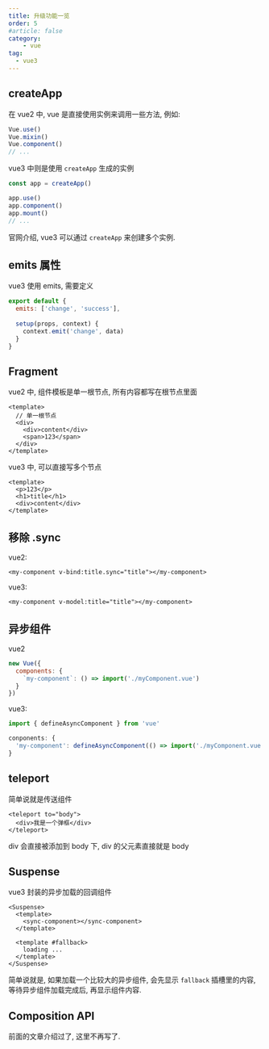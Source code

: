 ```yaml
---
title: 升级功能一览
order: 5
#article: false
category:
    - vue
tag:
  - vue3
---
```


## createApp

在 vue2 中, vue 是直接使用实例来调用一些方法, 例如:

```javascript
Vue.use()
Vue.mixin()
Vue.component()
// ...
```

vue3 中则是使用 `createApp` 生成的实例

```javascript
const app = createApp()

app.use()
app.component()
app.mount()
// ...
```

官网介绍, vue3 可以通过 `createApp` 来创建多个实例.

## emits 属性

vue3 使用 emits, 需要定义

```javascript
export default {
  emits: ['change', 'success'],
  
  setup(props, context) {
    context.emit('change', data)
  }
}
```

## Fragment

vue2 中, 组件模板是单一根节点, 所有内容都写在根节点里面

```vue
<template>
  // 单一根节点
  <div>
    <div>content</div>
    <span>123</span>
  </div>
</template>
```

vue3 中, 可以直接写多个节点

```vue
<template>
  <p>123</p>
  <h1>title</h1>
  <div>content</div>
</template>
```

## 移除 .sync

vue2:

```vue
<my-component v-bind:title.sync="title"></my-component>
```

vue3:

```vue
<my-component v-model:title="title"></my-component>
```

## 异步组件

vue2 

```javascript
new Vue({
  components: {
    `my-component`: () => import('./myComponent.vue')
  }
})
```

vue3:

```javascript
import { defineAsyncComponent } from 'vue'

conponents: {
  'my-component': defineAsyncComponent(() => import('./myComponent.vue'))
}
```

## teleport

简单说就是传送组件

```vue
<teleport to="body">
  <div>我是一个弹框</div>
</teleport>
```

div 会直接被添加到 body 下, div 的父元素直接就是 body


## Suspense

vue3 封装的异步加载的回调组件

```vue
<Suspense>
  <template>
    <sync-component></sync-component>
  </template>

  <template #fallback>
    loading ...
  </template>
</Suspense>
```

简单说就是, 如果加载一个比较大的异步组件, 会先显示 `fallback` 插槽里的内容, 等待异步组件加载完成后, 再显示组件内容.


## Composition API

前面的文章介绍过了, 这里不再写了.
